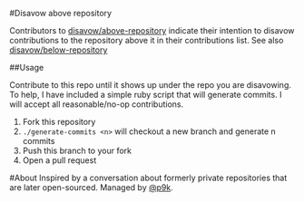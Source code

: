 #Disavow above repository


Contributors to [disavow/above-repository](https://github.com/disavow/above-repository) indicate their intention to disavow contributions to the repository above it in their contributions list. See also [disavow/below-repository](https://github.com/disavow/below-repository)

##Usage

Contribute to this repo until it shows up under the repo you are disavowing. To help, I have included a simple ruby script that will generate commits. I will accept all reasonable/no-op contributions.

1. Fork this repository
2. `./generate-commits <n>` will checkout a new branch and generate n commits
3. Push this branch to your fork
4. Open a pull request

#About
Inspired by a conversation about formerly private repositories that are later open-sourced. Managed by [@p9k](https://twitter.com/p9k).
